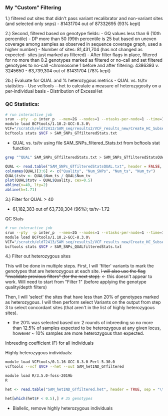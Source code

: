 ### My "Custom" Filtering
1.) filtered out sites that didn't pass variant recalibrator and non-variant sites (and selected only snps)
	- 81431704 out of 87332695 (93% kept)

2.) Second, filtered based on genotype fields:
	- GQ values less than 6 (10th percentile)
	- DP more than 50 (99th percentile is 25 but based on uneven coverage among samples as observed in sequence coverage graph, used a higher number)
	- Number of sites: 81,431,704 (has not changed as expected- sites just marked as filtered)
	- After filter flags in place, filtered for no more than 0.2 genotypes marked as filtered or no-call and set filtered genotypes to no-call
		-chromosome 1 before and after filtering: 4386393 v. 3245650
	- 63,739,304 out of 81431704 (78% kept)

2b.) Evaluate for QUAL and % heterozygous metrics
	- QUAL vs. ts/tv statistics
	- Use vcftools --het to calculate a measure of heterozygosity on a per-individual basis
	- Distribution of ExcessHet

### QC Statistics:
```bash
# run interactive job
srun --pty  -p inter_p  --mem=2G --nodes=1 --ntasks-per-node=1 --time=12:00:00 --job-name=qlogin /bin/bash -l # Job 727860
module load BCFtools/1.10.2-GCC-8.3.0\
VCF="/scratch/eld72413/SAM_seq/results2/VCF_results_new/Create_HC_Subset/New2/Filter2_122828/Sunflower_SAM_SNP_Calling_GenoFieldFiltered.vcf"
bcftools stats $VCF > SAM_SNPs_GTfilteredStats.txt
```

- QUAL vs. ts/tv
using file SAM_SNPs_filtered_Stats.txt from bcftools stat function
```bash
grep "^QUAL" SAM_SNPs_GTfilteredStats.txt > SAM_SNPs_GTfilteredStatsQUAL.txt
```

```R
QUAL <- read.table("SAM_SNPs_GTfilteredStatsQUAL.txt", header = FALSE, sep = "\t")
colnames(QUAL)[3:6] <- c("Quality", "Num_SNPs", "Num_ts", "Num_tv")
QUAL$tstv <- QUAL$Num_ts / QUAL$Num_tv
plot(QUAL$tstv ~ QUAL$Quality, cex=0.5)
abline(v=40, lty=2)
abline(h=1.71)

```

3.) Filter for QUAL > 40

- 61,182,383 out of 63,739,304 (96%); ts/tv=1.72

QC Stats
```bash
# run interactive job
srun --pty  -p inter_p  --mem=2G --nodes=1 --ntasks-per-node=1 --time=12:00:00 --job-name=qlogin /bin/bash -l # Job 728964
module load BCFtools/1.10.2-GCC-8.3.0\
VCF="/scratch/eld72413/SAM_seq/results2/VCF_results_new/Create_HC_Subset/New2/Filter3_123120/Sunflower_SAM_SNP_Calling_QUALFiltered.vcf"
bcftools stats $VCF > SAM_SNPs_QUALfilteredStats.txt
```

4.) Filter out heterozygous sites

This will be done in multiple steps.
First, I will 'filter' variants to mark the genotypes that are heterozygous at each site. ~~I will also use the flag "invalidate previous filters" (for the next step).~~ <- this doesn't appear to work. Will need to start from "Filter 1" (before applying the genotype quality/depth filters)

Then, I will 'select' the sites that have less than 20% of genotypes marked as heterozygous. I will then perform select Variants on the output from step 3 to select concordant sites (that aren't in the list of highly heterozygous sites).
- the 20% was selected based on: 2 rounds of inbreeding so no more than 12.5% of samples expected to be heterozygous at any given locus, however ~ 10% samples are more heterozygous than expected. 

Inbreeding coefficient (F) for all individuals

Highly heterozygous individuals:
```bash
module load VCFtools/0.1.16-GCC-8.3.0-Perl-5.30.0
vcftools --vcf $VCF --het --out SAM_hetIND_GTfiltered

module load R/3.5.0-foss-2019b
R
```
```R
het <- read.table("SAM_hetIND_GTfiltered.het", header = TRUE, sep = "\t")

het[which(het$F < 0.5),] # 35 genotypes

```
- Biallelic, remove highly heterozygous individuals